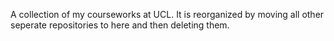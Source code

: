 A collection of my courseworks at UCL. 
It is reorganized by moving all other seperate repositories to here and then deleting them.

